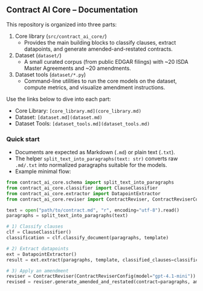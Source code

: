 ## Contract AI Core – Documentation

This repository is organized into three parts:

1. Core library (`src/contract_ai_core/`)
   - Provides the main building blocks to classify clauses, extract datapoints, and generate amended-and-restated contracts.
2. Dataset (`dataset/`)
   - A small curated corpus (from public EDGAR filings) with ~20 ISDA Master Agreements and ~20 amendments.
3. Dataset tools (`dataset/*.py`)
   - Command-line utilities to run the core models on the dataset, compute metrics, and visualize amendment instructions.

Use the links below to dive into each part:

- Core Library: `[core_library.md](core_library.md)`
- Dataset: `[dataset.md](dataset.md)`
- Dataset Tools: `[dataset_tools.md](dataset_tools.md)`

### Quick start

- Documents are expected as Markdown (`.md`) or plain text (`.txt`).
- The helper `split_text_into_paragraphs(text: str)` converts raw `.md/.txt` into normalized paragraphs suitable for the models.
- Example minimal flow:

```python
from contract_ai_core.schema import split_text_into_paragraphs
from contract_ai_core.classifier import ClauseClassifier
from contract_ai_core.extractor import DatapointExtractor
from contract_ai_core.reviser import ContractReviser, ContractReviserConfig

text = open("path/to/contract.md", "r", encoding="utf-8").read()
paragraphs = split_text_into_paragraphs(text)

# 1) Classify clauses
clf = ClauseClassifier()
classification = clf.classify_document(paragraphs, template)

# 2) Extract datapoints
ext = DatapointExtractor()
result = ext.extract(paragraphs, template, classified_clauses=classification)

# 3) Apply an amendment
reviser = ContractReviser(ContractReviserConfig(model="gpt-4.1-mini"))
revised = reviser.generate_amended_and_restated(contract=paragraphs, amendment=amend_paragraphs, template=template)
```
